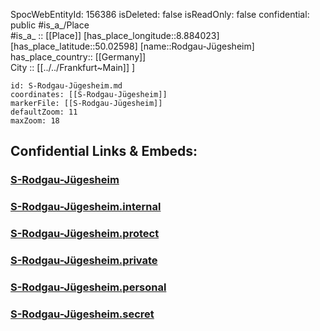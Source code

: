 ﻿---
location: [50.02598,8.884023] 
type: Station 
mapzoom: [8,18] 
mapmarker: train 
tags:
- geo/station/train
---
SpocWebEntityId: 156386
isDeleted: false
isReadOnly: false
confidential: public
#is_a_/Place  
#is_a_ :: [[Place]] 
[has_place_longitude::8.884023] 
[has_place_latitude::50.02598] 
[name::Rodgau-Jügesheim] 
has_place_country:: [[Germany]]  
City :: [[../../Frankfurt~Main]] ] 


```leaflet
id: S-Rodgau-Jügesheim.md
coordinates: [[S-Rodgau-Jügesheim]] 
markerFile: [[S-Rodgau-Jügesheim]] 
defaultZoom: 11 
maxZoom: 18
```


## Confidential Links & Embeds: 

### [S-Rodgau-Jügesheim](/_public/Earth/Continent/Europe/Europe~Central/Germany/Germany~West/Hessen/counties~Hessen/Frankfurt~Main/Stations-FFM~S/S-Rodgau-Jügesheim.md) 

### [S-Rodgau-Jügesheim.internal](/_internal/Earth/Continent/Europe/Europe~Central/Germany/Germany~West/Hessen/counties~Hessen/Frankfurt~Main/Stations-FFM~S/S-Rodgau-Jügesheim.internal.md) 

### [S-Rodgau-Jügesheim.protect](/_protect/Earth/Continent/Europe/Europe~Central/Germany/Germany~West/Hessen/counties~Hessen/Frankfurt~Main/Stations-FFM~S/S-Rodgau-Jügesheim.protect.md) 

### [S-Rodgau-Jügesheim.private](/_private/Earth/Continent/Europe/Europe~Central/Germany/Germany~West/Hessen/counties~Hessen/Frankfurt~Main/Stations-FFM~S/S-Rodgau-Jügesheim.private.md) 

### [S-Rodgau-Jügesheim.personal](/_personal/Earth/Continent/Europe/Europe~Central/Germany/Germany~West/Hessen/counties~Hessen/Frankfurt~Main/Stations-FFM~S/S-Rodgau-Jügesheim.personal.md) 

### [S-Rodgau-Jügesheim.secret](/_secret/Earth/Continent/Europe/Europe~Central/Germany/Germany~West/Hessen/counties~Hessen/Frankfurt~Main/Stations-FFM~S/S-Rodgau-Jügesheim.secret.md) 
